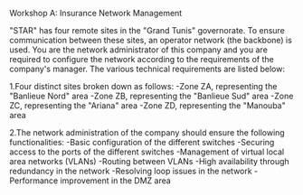 Workshop A: Insurance Network Management

"STAR" has four remote sites in the "Grand Tunis" governorate. To ensure communication between these sites, an operator network (the backbone) is used. You are the network administrator of this company and you are required to configure the network according to the requirements of the company's manager. The various technical requirements are listed below:

1.Four distinct sites broken down as follows:
-Zone ZA, representing the "Banlieue Nord" area
-Zone ZB, representing the "Banlieue Sud" area
-Zone ZC, representing the "Ariana" area
-Zone ZD, representing the "Manouba" area

2.The network administration of the company should ensure the following functionalities:
-Basic configuration of the different switches
-Securing access to the ports of the different switches
-Management of virtual local area networks (VLANs)
-Routing between VLANs
-High availability through redundancy in the network
-Resolving loop issues in the network
-Performance improvement in the DMZ area
